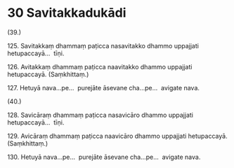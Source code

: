 # 30 Savitakkadukādi

(39.)

125\. Savitakkaṃ dhammaṃ paṭicca nasavitakko dhammo uppajjati hetupaccayā…  tīṇi.

126\. Avitakkaṃ dhammaṃ paṭicca naavitakko dhammo uppajjati hetupaccayā. (Saṃkhittaṃ.)

127\. Hetuyā nava…pe…  purejāte āsevane cha…pe…  avigate nava.

(40.)

128\. Savicāraṃ dhammaṃ paṭicca nasavicāro dhammo uppajjati hetupaccayā…  tīṇi.

129\. Avicāraṃ dhammaṃ paṭicca naavicāro dhammo uppajjati hetupaccayā. (Saṃkhittaṃ.)

130\. Hetuyā nava…pe…  purejāte āsevane cha…pe…  avigate nava.
